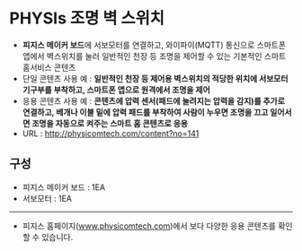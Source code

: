 PHYSIs 조명 벽 스위치
==========================

- **피지스 메이커 보드**에 서보모터를 연결하고, 와이파이(MQTT) 통신으로 스마트폰 앱에서 벽스위치를 눌러 일반적인 천장 등 조명을 제어할 수 있는 기본적인 스마트 홈서비스 콘텐츠
- 단일 콘텐츠 사용 예 : **일반적인 천장 등 제어용 벽스위치의 적당한 위치에 서보모터 기구부를 부착하고, 스마트폰 앱으로 원격에서 조명을 제어**
- 응용 콘텐츠 사용 예 : **콘텐츠에 압력 센서(패드에 눌려지는 압력을 감지)를 추가로 연결하고, 베개나 이불 밑에 압력 패드를 부착하여 사람이 누우면 조명을 끄고 일어서면 조명을 자동으로 켜주는 스마트 홈 콘텐츠로 응용**
- URL : http://physicomtech.com/content?no=141

구성
---------------------------
- 피지스 메이커 보드 : 1EA
- 서보모터 : 1EA

---------------------------
- 피지스 홈페이지(www.physicomtech.com)에서 보다 다양한 응용 콘텐츠를 확인할 수 있습니다.
